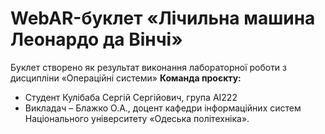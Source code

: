 # WebAR-буклет «Лічильна машина Леонардо да Вінчі»
Буклет створено як результат виконання лабораторної роботи з дисципліни «Операційні системи»
**Команда проєкту:**
- Студент Кулібаба Сергій Сергійович, група АІ222
- Викладач – Блажко О.А., доцент кафедри інформаційних систем Національного університету «Одеська політехніка».